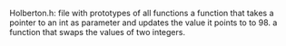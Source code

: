 Holberton.h: file with prototypes of all functions
a function that takes a pointer to an int as parameter and updates the value it points to to 98.
 a function that swaps the values of two integers.